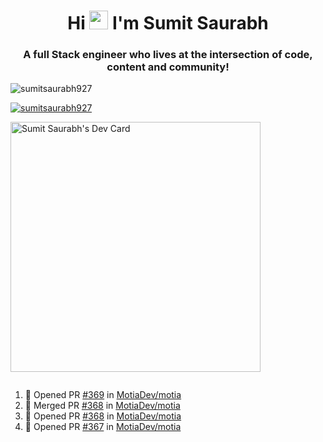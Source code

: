 <h1 align="center">Hi <img src="https://raw.githubusercontent.com/MartinHeinz/MartinHeinz/master/wave.gif" width="30px"> I'm Sumit Saurabh</h1>
<h3 align="center">A full Stack engineer who lives at the intersection of code, content and community!</h3>

<p align="left"> <img src="https://komarev.com/ghpvc/?username=sumitsaurabh927&label=Profile%20views&color=0e75b6&style=flat" alt="sumitsaurabh927" /> </p>


<p align="left"> <a href="https://twitter.com/sumitsaurabh927" target="blank"><img src="https://img.shields.io/twitter/follow/sumitsaurabh927?logo=twitter&style=for-the-badge" alt="sumitsaurabh927" /></a> </p>


<a href="https://api.daily.dev/devcards/7d94ae10a1cc42f39f319acddfaf2e5b.png?r=6b7"><img src="https://api.daily.dev/devcards/7d94ae10a1cc42f39f319acddfaf2e5b.png?r=6b7" width="400" alt="Sumit Saurabh's Dev Card"/></a>

<p align="left"> <a href="https://twitter.com/" target="blank"><img src="https://img.shields.io/twitter/follow/?logo=twitter&style=for-the-badge" alt="" /></a> </p>



<!--
<p><img align="center" src="https://github-readme-stats.vercel.app/api?username=sumitsaurabh927&count_private=true" alt="sumitsaurabh927" /></p>
-->

<!--START_SECTION:activity-->
1. 💪 Opened PR [#369](https://github.com/MotiaDev/motia/pull/369) in [MotiaDev/motia](https://github.com/MotiaDev/motia)
2. 🎉 Merged PR [#368](https://github.com/MotiaDev/motia/pull/368) in [MotiaDev/motia](https://github.com/MotiaDev/motia)
3. 💪 Opened PR [#368](https://github.com/MotiaDev/motia/pull/368) in [MotiaDev/motia](https://github.com/MotiaDev/motia)
4. 💪 Opened PR [#367](https://github.com/MotiaDev/motia/pull/367) in [MotiaDev/motia](https://github.com/MotiaDev/motia)
<!--END_SECTION:activity-->
